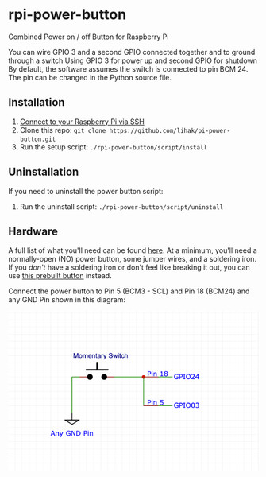 # rpi-power-button

Combined Power on / off Button for Raspberry Pi

You can wire GPIO 3 and a second GPIO connected together and to ground through a switch
Using GPIO 3 for power up and second GPIO for shutdown
By default, the software assumes the switch is connected to pin BCM 24. The pin can be changed in the Python source file.

## Installation

1. [Connect to your Raspberry Pi via SSH](https://howchoo.com/g/mgi3mdnlnjq/how-to-log-in-to-a-raspberry-pi-via-ssh)
1. Clone this repo: `git clone https://github.com/lihak/pi-power-button.git`
1. Run the setup script: `./rpi-power-button/script/install`

## Uninstallation

If you need to uninstall the power button script:

1. Run the uninstall script: `./rpi-power-button/script/uninstall`

## Hardware

A full list of what you'll need can be found [here](https://howchoo.com/g/mwnlytk3zmm/how-to-add-a-power-button-to-your-raspberry-pi#parts-list). At a minimum, you'll need a normally-open (NO) power button, some jumper wires, and a soldering iron. If you _don't_ have a soldering iron or don't feel like breaking it out, you can use [this prebuilt button](https://howchoo.com/shop/product/prebuilt-raspberry-pi-power-button) instead.

Connect the power button to Pin 5 (BCM3 - SCL) and Pin 18 (BCM24) and any GND Pin shown in this diagram:

![Connection Diagram](https://raw.githubusercontent.com/lihak/pi-power-button/master/diagrams/pinout.png)
